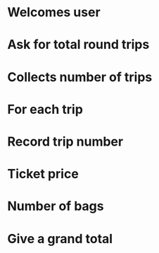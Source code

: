# Welcomes user 
# Ask for total round trips
# Collects number of trips
# For each trip
# Record trip number 
# Ticket price
# Number of bags
# Give a grand total 